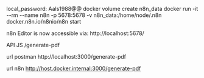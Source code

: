 local_password: Aals1988@@
docker volume create n8n_data
docker run -it --rm --name n8n -p 5678:5678 -v n8n_data:/home/node/.n8n docker.n8n.io/n8nio/n8n start
 
n8n
Editor is now accessible via:
http://localhost:5678/

API JS
/generate-pdf

url postman
http://localhost:3000/generate-pdf

url n8n
http://host.docker.internal:3000/generate-pdf



